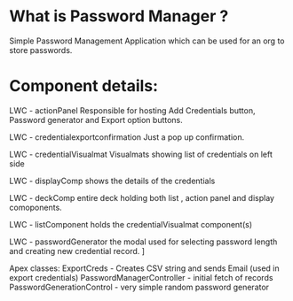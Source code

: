 # What is Password Manager ? 

Simple Password Management Application which can be used for an org to store passwords. 

# Component details: 


LWC - actionPanel 
Responsible for hosting Add Credentials button, Password generator and Export option buttons.

LWC - credentialexportconfirmation
Just a pop up confirmation.

LWC - credentialVisualmat
Visualmats showing list of credentials on left side

LWC - displayComp
shows the details of the credentials

LWC - deckComp
entire deck holding both list , action panel and display comoponents. 

LWC - listComponent
holds the credentialVisualmat component(s) 

LWC - passwordGenerator
the modal used for selecting password length and creating new credential record. ]

Apex classes: 
ExportCreds - Creates CSV string and sends Email (used in export credentials)
PasswordManagerController - initial fetch of records 
PasswordGenerationControl - very simple random password generator
